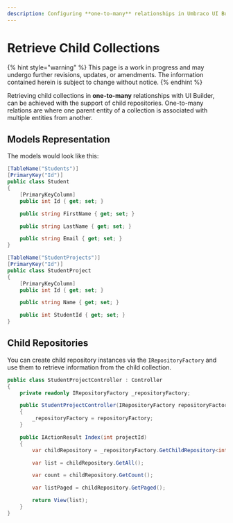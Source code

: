 ```yaml
---
description: Configuring **one-to-many** relationships in Umbraco UI Builder, the backoffice UI builder for Umbraco.
---
```


# Retrieve Child Collections

{% hint style="warning" %}
This page is a work in progress and may undergo further revisions, updates, or amendments. The information contained herein is subject to change without notice.
{% endhint %}

Retrieving child collections in **one-to-many** relationships with UI Builder, can be achieved with the support of child repositories. One-to-many relations are where one parent entity of a collection is associated with multiple entities from another.

## Models Representation

The models would look like this:

```csharp
[TableName("Students")]
[PrimaryKey("Id")]
public class Student
{
    [PrimaryKeyColumn]
    public int Id { get; set; }

    public string FirstName { get; set; }

    public string LastName { get; set; }

    public string Email { get; set; }
}
```

```csharp
[TableName("StudentProjects")]
[PrimaryKey("Id")]
public class StudentProject
{
    [PrimaryKeyColumn]
    public int Id { get; set; }

    public string Name { get; set; }

    public int StudentId { get; set; }
}
```

## Child Repositories

You can create child repository instances via the `IRepositoryFactory` and use them to retrieve information from the child collection.

```csharp
public class StudentProjectController : Controller
{
    private readonly IRepositoryFactory _repositoryFactory;

    public StudentProjectController(IRepositoryFactory repositoryFactory)
    {
        _repositoryFactory = repositoryFactory;
    }

    public IActionResult Index(int projectId)
    {
        var childRepository = _repositoryFactory.GetChildRepository<int, StudentProject, int>(projectId);

        var list = childRepository.GetAll();

        var count = childRepository.GetCount();

        var listPaged = childRepository.GetPaged();

        return View(list);
    }
}
```
